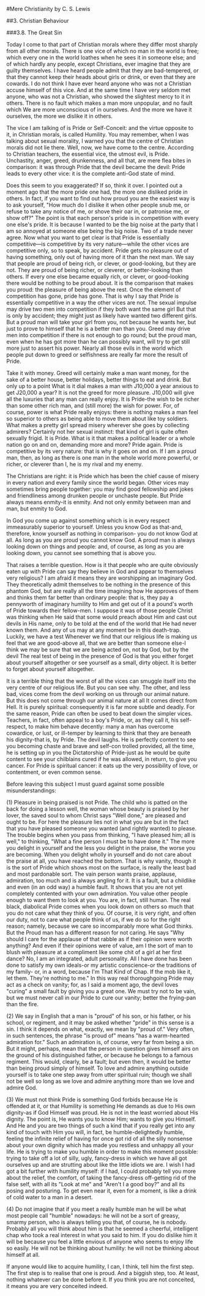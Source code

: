 #Mere Christianity 
by C. S. Lewis

##3. Christian Behaviour

###3.8. The Great Sin

Today I come to that part of Christian morals where they differ most sharply from all other morals. There is one vice of which no man in the world is free; which every one in the world loathes when he sees it in someone else; and of which hardly any people, except Christians, ever imagine that they are guilty themselves. I have heard people admit that they are bad-tempered, or that they cannot keep their heads about girls or drink, or even that they are cowards. I do not think I have ever heard anyone who was not a Christian accuse himself of this vice. And at the same time I have very seldom met anyone, who was not a Christian, who showed the slightest mercy to it in others. There is no fault which makes a man more unpopular, and no fault which We are more unconscious of in ourselves. And the more we have it ourselves, the more we dislike it in others.

The vice I am talking of is Pride or Self-Conceit: and the virtue opposite to it, in Christian morals, is called Humility. You may remember, when I was talking about sexual morality, I warned you that the centre of Christian morals did not lie there. Well, now, we have come to the centre. According to Christian teachers, the essential vice, the utmost evil, is Pride. Unchastity, anger, greed, drunkenness, and all that, are mere flea bites in comparison: it was through Pride that the devil became the devil: Pride leads to every other vice: it is the complete anti-God state of mind.

Does this seem to you exaggerated? If so, think it over. I pointed out a moment ago that the more pride one had, the more one disliked pride in others. In fact, if you want to find out how proud you are the easiest way is to ask yourself, "How much do I dislike it when other people snub me, or refuse to take any notice of me, or shove their oar in, or patronise me, or show off?" The point is that each person's pride is in competition with every one else's pride. It is because I wanted to be the big noise at the party that I am so annoyed at someone else being the big noise. Two of a trade never agree. Now what you want to get clear is that Pride is essentially competitive—is competitive by its very nature—while the other vices are competitive only, so to speak, by accident. Pride gets no pleasure out of having something, only out of having more of it than the next man. We say that people are proud of being rich, or clever, or good-looking, but they are not. They are proud of being richer, or cleverer, or better-looking than others. If every one else became equally rich, or clever, or good-looking there would be nothing to be proud about. It is the comparison that makes you proud: the pleasure of being above the rest. Once the element of competition has gone, pride has gone. That is why I say that Pride is essentially competitive in a way the other vices are not. The sexual impulse may drive two men into competition if they both want the same girl But that is only by accident; they might just as likely have wanted two different girls. But a proud man will take your girl from you, not because he wants her, but just to prove to himself that he is a better man than you. Greed may drive men into competition if there is not enough to go round; but the proud man, even when he has got more than he can possibly want, will try to get still more just to assert his power. Nearly all those evils in the world which people put down to greed or selfishness are really far more the result of Pride.

Take it with money. Greed will certainly make a man want money, for the sake of a better house, better holidays, better things to eat and drink. But only up to a point What is it dial makes a man with Ј10,000 a year anxious to get Ј20,000 a year? It is not the greed for more pleasure. Ј10,000 will give all the luxuries that any man can really enjoy. It is Pride-the wish to be richer than some other rich man, and (still more) the wish for power. For, of course, power is what Pride really enjoys: there is nothing makes a man feel so superior to others as being able to move them about like toy soldiers. What makes a pretty girl spread misery wherever she goes by collecting admirers? Certainly not her sexual instinct: that kind of girl is quite often sexually frigid. It is Pride. What is it that makes a political leader or a whole nation go on and on, demanding more and more? Pride again. Pride is competitive by its very nature: that is why it goes on and on. If I am a proud man, then, as long as there is one man in the whole world more powerful, or richer, or cleverer than I, he is my rival and my enemy.

The Christians are right: it is Pride which has been the chief cause of misery in every nation and every family since the world began. Other vices may sometimes bring people together: you may find good fellowship and jokes and friendliness among drunken people or unchaste people. But Pride always means enmity-it is enmity. And not only enmity between man and man, but enmity to God.

In God you come up against something which is in every respect immeasurably superior to yourself. Unless you know God as that-and, therefore, know yourself as nothing in comparison- you do not know God at all. As long as you are proud you cannot know God. A proud man is always looking down on things and people: and, of course, as long as you are looking down, you cannot see something that is above you.

That raises a terrible question. How is it that people who are quite obviously eaten up with Pride can say they believe in God and appear to themselves very religious? I am afraid it means they are worshipping an imaginary God. They theoretically admit themselves to be nothing in the presence of this phantom God, but are really all the time imagining how He approves of them and thinks them far better than ordinary people: that is, they pay a pennyworth of imaginary humility to Him and get out of it a pound's worth of Pride towards their fellow-men. I suppose it was of those people Christ was thinking when He said that some would preach about Him and cast out devils in His name, only to be told at the end of the world that He had never known them. And any of us may at any moment be in this death-trap. Luckily, we have a test Whenever we find that our religious life is making us feel that we are good-above all, that we are better than someone else-I think we may be sure that we are being acted on, not by God, but by the devil The real test of being in the presence of God is that you either forget about yourself altogether or see yourself as a small, dirty object. It is better to forget about yourself altogether.

It is a terrible thing that the worst of all the vices can smuggle itself into the very centre of our religious life. But you can see why. The other, and less bad, vices come from the devil working on us through our animal nature. But this does not come through our animal nature at all It comes direct from Hell. It is purely spiritual: consequently it is far more subtle and deadly. For the same reason, Pride can often be used to beat down the simpler vices. Teachers, in fact, often appeal to a boy's Pride, or, as they call it, his self-respect, to make him behave decently: many a man has overcome cowardice, or lust, or ill-temper by learning to think that they are beneath his dignity-that is, by Pride. The devil laughs. He is perfectly content to see you becoming chaste and brave and self-con trolled provided, all the time, he is setting up in you the Dictatorship of Pride-just as he would be quite content to see your chilblains cured if he was allowed, in return, to give you cancer. For Pride is spiritual cancer: it eats up the very possibility of love, or contentment, or even common sense.

Before leaving this subject I must guard against some possible misunderstandings:

(1) Pleasure in being praised is not Pride. The child who is patted on the back for doing a lesson well, the woman whose beauty is praised by her lover, the saved soul to whom Christ says "Well done," are pleased and ought to be. For here the pleasure lies not in what you are but in the fact that you have pleased someone you wanted (and rightly wanted) to please. The trouble begins when you pass from thinking, "I have pleased him; all is well," to thinking, "What a fine person I must be to have done it." The more you delight in yourself and the less you delight in the praise, the worse you are becoming. When you delight wholly in yourself and do not care about the praise at all, you have reached the bottom. That is why vanity, though it is the sort of Pride which shows most on the surface, is really the least bad and most pardonable sort. The vain person wants praise, applause, admiration, too much and is always angling for it. It is a fault, but a childlike and even (in an odd way) a humble fault. It shows that you are not yet completely contented with your own admiration. You value other people enough to want them to look at you. You are, in fact, still human. The real black, diabolical Pride comes when you look down on others so much that you do not care what they think of you. Of course, it is very right, and often our duty, not to care what people think of us, if we do so for the right reason; namely, because we care so incomparably more what God thinks. But the Proud man has a different reason for not caring. He says "Why should I care for the applause of that rabble as if their opinion were worth anything? And even if their opinions were of value, am I the sort of man to blush with pleasure at a compliment like some chit of a girl at her first dance? No, I am an integrated, adult personality. All I have done has been done to satisfy my own ideals-or my artistic conscience-or the traditions of my family- or, in a word, because I'm That Kind of Chap. If the mob like it, let them. They're nothing to me." In this way real thoroughgoing Pride may act as a check on vanity; for, as I said a moment ago, the devil loves "curing" a small fault by giving you a great one. We must try not to be vain, but we must never call in our Pride to cure our vanity; better the frying-pan than the fire.

(2) We say in English that a man is "proud" of his son, or his father, or his school, or regiment, and it may be asked whether "pride" in this sense is a sin. I think it depends on what, exactly, we mean by "proud of." Very often, in such sentences, the phrase "is proud of" means "has a warm-hearted admiration for." Such an admiration is, of course, very far from being a sin. But it might, perhaps, mean that the person in question gives himself airs on the ground of his distinguished father, or because he belongs to a famous regiment. This would, clearly, be a fault; but even then, it would be better than being proud simply of himself. To love and admire anything outside yourself is to take one step away from utter spiritual ruin; though we shall not be well so long as we love and admire anything more than we love and admire God.

(3) We must not think Pride is something God forbids because He is offended at it, or that Humility is something He demands as due to His own dignity-as if God Himself was proud. He is not in the least worried about His dignity. The point is, He wants you to know Him; wants to give you Himself. And He and you are two things of such a kind that if you really get into any kind of touch with Him you will, in fact, be humble-delightedly humble, feeling the infinite relief of having for once got rid of all the silly nonsense about your own dignity which has made you restless and unhappy all your life. He is trying to make you humble in order to make this moment possible: trying to take off a lot of silly, ugly, fancy-dress in which we have all got ourselves up and are strutting about like the little idiots we are. I wish I had got a bit further with humility myself: if I had, I could probably tell you more about the relief, the comfort, of taking the fancy-dress off-getting rid of the false self, with all its "Look at me" and "Aren't I a good boy?" and all its posing and posturing. To get even near it, even for a moment, is like a drink of cold water to a man in a desert.

(4) Do not imagine that if you meet a really humble man he will be what most people call "humble" nowadays: he will not be a sort of greasy, smarmy person, who is always telling you that, of course, he is nobody. Probably all you will think about him is that he seemed a cheerful, intelligent chap who took a real interest in what you said to him. If you do dislike him it will be because you feel a little envious of anyone who seems to enjoy life so easily. He will not be thinking about humility: he will not be thinking about himself at all.

If anyone would like to acquire humility, I can, I think, tell him the first step. The first step is to realise that one is proud. And a biggish step, too. At least, nothing whatever can be done before it. If you think you are not conceited, it means you are very conceited indeed.